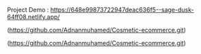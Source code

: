 Project Demo : https://648e99873722947deac636f5--sage-dusk-64ff08.netlify.app/ 

(https://github.com/Adnanmuhamed/Cosmetic-ecommerce.git)


(https://github.com/Adnanmuhamed/Cosmetic-ecommerce.git)

